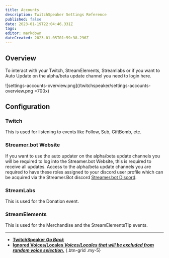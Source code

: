 ```yaml
---
title: Accounts
description: TwitchSpeaker Settings Reference
published: false
date: 2023-01-19T22:04:46.331Z
tags: 
editor: markdown
dateCreated: 2023-01-05T01:59:38.296Z
---
```


## Overview
To interact with your Twitch, StreamElements, Streamlabs or if you want to Auto Update on the alpha/beta update channel you need to login here.

![settings-accounts-overview.png](/twitchspeaker/settings-accounts-overview.png =700x)

## Configuration
### Twitch
This is used for listening to events like Follow, Sub, GiftBomb, etc.

### Streamer.bot Website
If you want to use the auto updater on the alpha/beta update channels you will be required to log into the Streamer.bot Website, this is required to receive all updates. Access to the alpha/beta update channels you are required to have these roles assigned to your discord user profile which can be acquired via the Streamer.Bot discord [Streamer.bot Discord](https://discord.streamer.bot).

### StreamLabs
This is used for the Donation event.

### StreamElements
This is used for the Merchandise and the StreamElementsTip events.

---

- [<i class="mdi mdi-chevron-left"></i>**TwitchSpeaker *Go Back***](/en/TwitchSpeaker)
- [<i class="mdi mdi-close-thick text--twitch"></i>**Ignored Voices/Locales *Voices/Locales that will be excluded from random voice selection.***](/TwitchSpeaker/Settings/Ignored-Voices-Locales)
{.btn-grid .my-5}